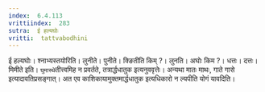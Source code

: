 ```yaml
---
index:  6.4.113
vrittiindex:  283
sutra:  ई हल्यघोः
vritti:  tattvabodhini 
---
```


ई हल्यघोः। श्नाभ्यस्तयोरिति। लुनीते। पुनीते। क्ङितीति किम् ?। लुनति। अघोः किम ?। धत्तः। दत्तः। मिमीते इति। `घुमास्थे`तीत्त्वमिह न प्रवर्तते, तत्रार्द्धधातुक इत्यनुववृत्तेः। अन्यथा मातः माथः, गाते गासे इत्यादावतिप्रसङ्गात्। अत एव काशिकायामुक्तमार्द्धधातुक इत्यधिकारो न ल्यपीति योगं यावदिति। 

